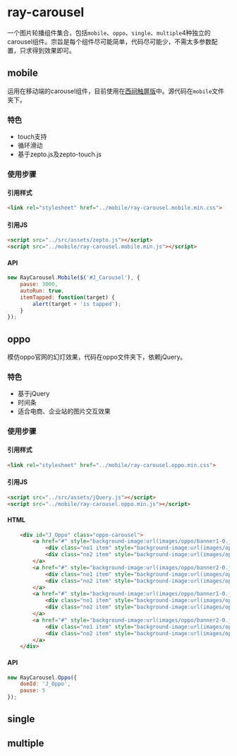 ray-carousel
======
一个图片轮播组件集合，包括`mobile`、`oppo`、`single`、`multiple`4种独立的carousel组件。宗旨是每个组件尽可能简单，代码尽可能少，不需太多参数配置，只求得到效果即可。

## mobile
运用在移动端的carousel组件，目前使用在[西祠触屏版](3g.xici.net)中。源代码在`mobile`文件夹下。

### 特色
- touch支持
- 循环滑动
- 基于zepto.js及zepto-touch.js

### 使用步骤
#### 引用样式
```html
<link rel="stylesheet" href="../mobile/ray-carousel.mobile.min.css">
```
#### 引用JS
```html
<script src="../src/assets/zepto.js"></script>
<script src="../mobile/ray-carousel.mobile.min.js"></script>
```
#### API
```javascript
new RayCarousel.Mobile($('#J_Carousel'), {
	pause: 3000,
	autoRun: true,
	itemTapped: function(target) {
		alert(target + 'is tapped');
	}
});
```

## oppo
模仿oppo官网的幻灯效果，代码在oppo文件夹下，依赖jQuery。

### 特色
- 基于jQuery
- 时间条
- 适合电商、企业站的图片交互效果

### 使用步骤
#### 引用样式
```html
<link rel="stylesheet" href="../mobile/ray-carousel.oppo.min.css">
```
#### 引用JS
```html
<script src="../src/assets/jQuery.js"></script>
<script src="../mobile/ray-carousel.oppo.min.js"></script>
```
#### HTML
```html
	<div id="J_Oppo" class="oppo-carousel">
        <a href="#" style="background-image:url(images/oppo/banner1-0.jpg);">
            <div class="no1 item" style="background-image:url(images/oppo/banner1-1.png);"></div>
            <div class="no2 item" style="background-image:url(images/oppo/banner1-2.png);"></div>
        </a>
        <a href="#" style="background-image:url(images/oppo/banner2-0.jpg);">
            <div class="no1 item" style="background-image:url(images/oppo/banner2-1.png);"></div>
            <div class="no2 item" style="background-image:url(images/oppo/banner2-2.png);"></div>
        </a>
        <a href="#" style="background-image:url(images/oppo/banner1-0.jpg);">
            <div class="no1 item" style="background-image:url(images/oppo/banner1-1.png);"></div>
            <div class="no2 item" style="background-image:url(images/oppo/banner1-2.png);"></div>
        </a>
        <a href="#" style="background-image:url(images/oppo/banner2-0.jpg);">
            <div class="no1 item" style="background-image:url(images/oppo/banner2-1.png);"></div>
            <div class="no2 item" style="background-image:url(images/oppo/banner2-2.png);"></div>
        </a>
    </div>
```
#### API
```javascript
new RayCarousel.Oppo({
	domId: 'J_Oppo',
	pause: 5
});
```

## single

## multiple